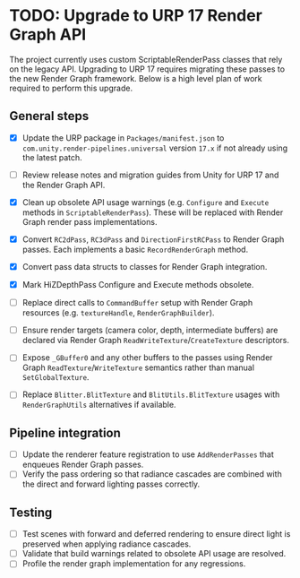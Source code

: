 # TODO: Upgrade to URP 17 Render Graph API

The project currently uses custom ScriptableRenderPass classes that rely on the
legacy API. Upgrading to URP 17 requires migrating these passes to the new
Render Graph framework. Below is a high level plan of work required to perform
this upgrade.

## General steps
- [x] Update the URP package in `Packages/manifest.json` to `com.unity.render-pipelines.universal` version `17.x` if not already using the latest patch.
- [ ] Review release notes and migration guides from Unity for URP 17 and the
  Render Graph API.
- [x] Clean up obsolete API usage warnings (e.g. `Configure` and `Execute` methods
  in `ScriptableRenderPass`). These will be replaced with Render Graph render
  pass implementations.

- [x] Convert `RC2dPass`, `RC3dPass` and `DirectionFirstRCPass` to Render Graph
  passes. Each implements a basic `RecordRenderGraph` method.
- [x] Convert pass data structs to classes for Render Graph integration.
- [x] Mark HiZDepthPass Configure and Execute methods obsolete.
- [ ] Replace direct calls to `CommandBuffer` setup with Render Graph resources
  (e.g. `textureHandle`, `RenderGraphBuilder`).
- [ ] Ensure render targets (camera color, depth, intermediate buffers) are
  declared via Render Graph `ReadWriteTexture`/`CreateTexture` descriptors.
- [ ] Expose `_GBuffer0` and any other buffers to the passes using Render Graph
  `ReadTexture`/`WriteTexture` semantics rather than manual `SetGlobalTexture`.
- [ ] Replace `Blitter.BlitTexture` and `BlitUtils.BlitTexture` usages with
  `RenderGraphUtils` alternatives if available.

## Pipeline integration
- [ ] Update the renderer feature registration to use `AddRenderPasses` that
  enqueues Render Graph passes.
- [ ] Verify the pass ordering so that radiance cascades are combined with the
  direct and forward lighting passes correctly.

## Testing
- [ ] Test scenes with forward and deferred rendering to ensure direct light is
  preserved when applying radiance cascades.
- [ ] Validate that build warnings related to obsolete API usage are resolved.
- [ ] Profile the render graph implementation for any regressions.
